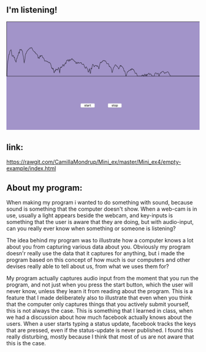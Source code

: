 ## I'm listening! 


![alt text](sound.png)

## link:
https://rawgit.com/CamillaMondrup/Mini_ex/master/Mini_ex4/empty-example/index.html

## About my program:
When making my program i wanted to do something with sound, because sound is something that the computer doesn't show. When a web-cam is in use, usually a light appears beside the webcam, and key-inputs is something that the user is aware that they are doing, but with audio-input, can you really ever know when something or someone is listening? 

The idea behind my program was to illustrate how a computer knows a lot about you from capturing various data about you. Obviously my program doesn'r really use the data that it captures for anything, but i made the program based on this concept of how much is our computers and other devises really able to tell about us, from what we uses them for?

My program actually captures audio input from the moment that you run the program, and not just when you press the start button, which the user will never know, unless they learn it from reading about the program. This is a feature that I made deliberately also to illustrate that even when you think that the computer only captures things that you actively submit yourself, this is not always the case. This is something that I learned in class, when we had a discussion about how much facebook actually knows about the users. When a user starts typing a status update, facebook tracks the keys that are pressed, even if the status-update is never published. I found this really disturbing, mostly because I think that most of us are not aware that this is the case. 
